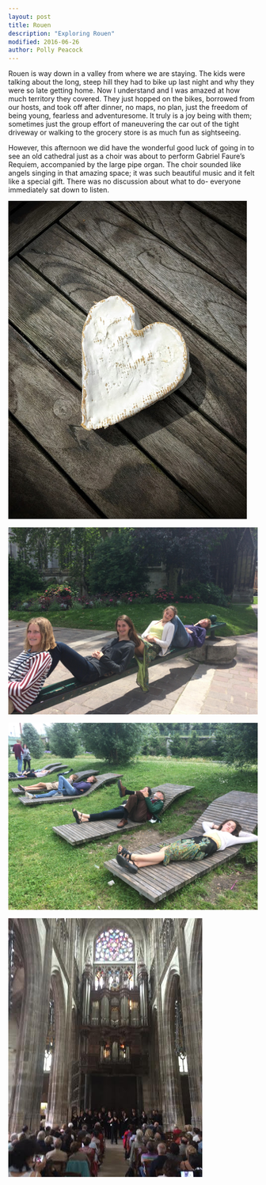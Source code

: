 ```yaml
---
layout: post
title: Rouen
description: "Exploring Rouen"
modified: 2016-06-26
author: Polly Peacock
---
```


Rouen is way down in a valley from where we are staying. The kids were talking about the long, steep hill they had to bike up last night and why they were so late getting home. Now I understand and I was amazed at how much territory they covered. They just hopped on the bikes, borrowed from our hosts, and took off after dinner, no maps, no plan, just the freedom of being young, fearless and adventuresome. It truly is a joy being with them; sometimes just the group effort of maneuvering the car out of the tight driveway or walking to the grocery store is as much fun as sightseeing.

However, this afternoon we did have the wonderful good luck of going in to see an old cathedral  just as a choir was about to perform Gabriel Faure’s Requiem, accompanied by the large pipe organ.  The choir sounded like angels singing in that amazing space; it was such beautiful music and it felt like a special gift. There was no discussion about what to do- everyone immediately sat down to listen.

![image](/images/626_1.jpg)

![image](/images/626_2.jpg)

![image](/images/626_3.jpg)

![image](/images/626_4.jpg)



